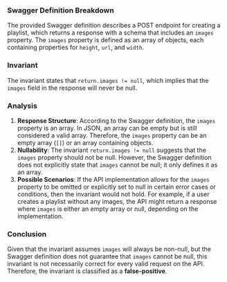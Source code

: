 ### Swagger Definition Breakdown
The provided Swagger definition describes a POST endpoint for creating a playlist, which returns a response with a schema that includes an `images` property. The `images` property is defined as an array of objects, each containing properties for `height`, `url`, and `width`.

### Invariant
The invariant states that `return.images != null`, which implies that the `images` field in the response will never be null. 

### Analysis
1. **Response Structure**: According to the Swagger definition, the `images` property is an array. In JSON, an array can be empty but is still considered a valid array. Therefore, the `images` property can be an empty array (`[]`) or an array containing objects. 
2. **Nullability**: The invariant `return.images != null` suggests that the `images` property should not be null. However, the Swagger definition does not explicitly state that `images` cannot be null; it only defines it as an array. 
3. **Possible Scenarios**: If the API implementation allows for the `images` property to be omitted or explicitly set to null in certain error cases or conditions, then the invariant would not hold. For example, if a user creates a playlist without any images, the API might return a response where `images` is either an empty array or null, depending on the implementation.

### Conclusion
Given that the invariant assumes `images` will always be non-null, but the Swagger definition does not guarantee that `images` cannot be null, this invariant is not necessarily correct for every valid request on the API. Therefore, the invariant is classified as a **false-positive**.
